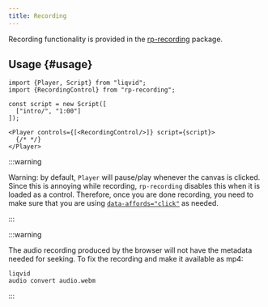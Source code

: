 ```yaml
---
title: Recording
---
```


Recording functionality is provided in the [rp-recording](https://github.com/ysulyma/rp-recording) package.

## Usage {#usage}

```tsx
import {Player, Script} from "liqvid";
import {RecordingControl} from "rp-recording";

const script = new Script([
  ["intro/", "1:00"]
]);

<Player controls={[<RecordingControl/>]} script={script}>
  {/* */}
</Player>
```

:::warning

Warning: by default, `Player` will pause/play whenever the canvas is clicked. Since this is annoying while recording, <code>rp-recording</code> disables this when it is loaded as a control. Therefore, once you are done recording, you need to make sure that you are using [`data-affords="click"`](http://localhost:3000/docs/guide/interactivity#canvas-clicks) as needed.

:::

:::warning

The audio recording produced by the browser will not have the metadata needed for seeking. To fix the recording and make it available as mp4: <pre class="language-bash command-line" data-prompt="$"><code>liqvid audio convert audio.webm</code></pre>

:::